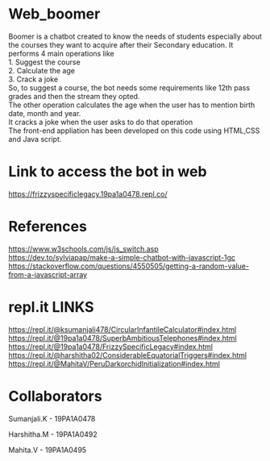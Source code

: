 # Web_boomer

Boomer is a chatbot created to know the needs of students especially about the courses they want to acquire after their Secondary education. It performs 4 main operations like    
	1. Suggest the course    
    	2. Calculate the age     
    	3. Crack a joke     
So, to suggest a course, the bot needs some requirements like 12th pass grades and then the stream they opted.   
The other operation calculates the age when the user has to mention birth date, month and year.  
It cracks a joke when the user asks to do that operation  
The front-end appliation has been developed on this code using HTML,CSS and Java script.

# Link to access the bot in web
https://frizzyspecificlegacy.19pa1a0478.repl.co/   


# References

https://www.w3schools.com/js/js_switch.asp   
https://dev.to/sylviapap/make-a-simple-chatbot-with-javascript-1gc   
https://stackoverflow.com/questions/4550505/getting-a-random-value-from-a-javascript-array    

# repl.it LINKS

https://repl.it/@ksumanjali478/CircularInfantileCalculator#index.html    
https://repl.it/@19pa1a0478/SuperbAmbitiousTelephones#index.html    
https://repl.it/@19pa1a0478/FrizzySpecificLegacy#index.html     
https://repl.it/@harshitha02/ConsiderableEquatorialTriggers#index.html       
https://repl.it/@MahitaV/PeruDarkorchidInitialization#index.html    


# Collaborators

Sumanjali.K - 19PA1A0478

Harshitha.M - 19PA1A0492

Mahita.V    - 19PA1A0495
